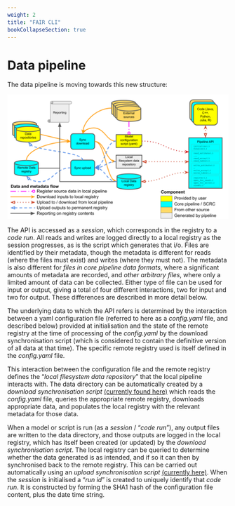 ```yaml
---
weight: 2
title: "FAIR CLI"
bookCollapseSection: true
---
```


# Data pipeline

The data pipeline is moving towards this new structure:

![SCRC Data API design figure](scrc-api-new.svg)

The API is accessed as a *session*, which corresponds in the registry to a *code run*. All reads and writes are logged directly to a local registry as the session progresses, as is the script which generates that i/o. Files are identified by their metadata, though the metadata is different for reads (where the files must exist) and writes (where they must not). The metadata is also different for *files in core pipeline data formats*, where a significant amounts of metadata are recorded, and *other arbitrary files*, where only a limited amount of data can be collected. Either type of file can be used for input or output, giving a total of four different interactions, two for input and two for output. These differences are described in more detail below.

The underlying data to which the API refers is determined by the interaction between a yaml configuration file (referred to here as a *config.yaml* file, and described below) provided at initialisation and the state of the remote registry at the time of processing of the *config.yaml* by the download synchronisation script (which is considered to contain the definitive version of all data at that time). The specific remote registry used is itself defined in the *config.yaml* file.

This interaction between the configuration file and the remote registry defines the “*local filesystem data repository*” that the local pipeline interacts with. The data directory can be automatically created by a *download synchronisation script* [(currently found here)](https://github.com/ScottishCovidResponse/data_pipeline_api/tree/master/data_pipeline_api/registry) which reads the *config.yaml* file, queries the appropriate remote registry, downloads appropriate data, and populates the local registry with the relevant metadata for those data.

When a model or script is run (as a *session* / “*code run*”), any output files are written to the data directory, and those outputs are logged in the local registry, which has itself been created (or updated) by the *download synchronisation script*. The local registry can be queried to determine whether the data generated is as intended, and if so it can then by synchronised back to the remote registry. This can be carried out automatically using an *upload synchronisation script* [(currently here)](https://github.com/ScottishCovidResponse/data_pipeline_api/tree/master/data_pipeline_api/registry). When the *session* is initialised a “*run id*” is created to uniquely identify that *code run*. It is constructed by forming the SHA1 hash of the configuration file content, plus the date time string.
